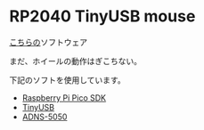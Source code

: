 # RP2040 TinyUSB mouse

[こちらの](https://github.com/h7ga40/rp2040_trackball_mouse_pcb)ソフトウェア

まだ、ホイールの動作はぎこちない。

下記のソフトを使用しています。

- [Raspberry Pi Pico SDK](https://github.com/raspberrypi/pico-sdk)
- [TinyUSB](https://github.com/hathach/tinyusb)
- [ADNS-5050](https://github.com/okhiroyuki/ADNS5050)
